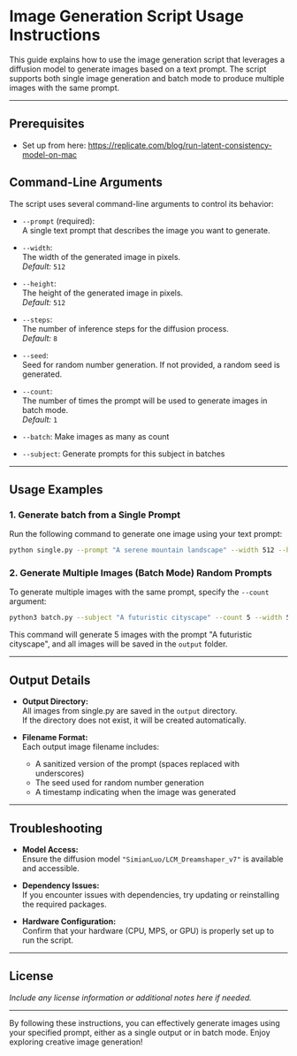 # Image Generation Script Usage Instructions

This guide explains how to use the image generation script that leverages a diffusion model to generate images based on a text prompt. The script supports both single image generation and batch mode to produce multiple images with the same prompt.

---

## Prerequisites

- Set up from here: https://replicate.com/blog/run-latent-consistency-model-on-mac

## Command-Line Arguments

The script uses several command-line arguments to control its behavior:

- `--prompt` (required):  
  A single text prompt that describes the image you want to generate.

- `--width`:  
  The width of the generated image in pixels.  
  _Default:_ `512`

- `--height`:  
  The height of the generated image in pixels.  
  _Default:_ `512`

- `--steps`:  
  The number of inference steps for the diffusion process.  
  _Default:_ `8`

- `--seed`:  
  Seed for random number generation. If not provided, a random seed is generated.

- `--count`:  
  The number of times the prompt will be used to generate images in batch mode.  
  _Default:_ `1`

- `--batch`: Make images as many as count

- `--subject`: Generate prompts for this subject in batches

---

## Usage Examples

### 1. Generate batch from a Single Prompt

Run the following command to generate one image using your text prompt:

```bash
python single.py --prompt "A serene mountain landscape" --width 512 --height 512 --steps 4 --count 10
```

### 2. Generate Multiple Images (Batch Mode) Random Prompts

To generate multiple images with the same prompt, specify the `--count` argument:

```bash
python3 batch.py --subject "A futuristic cityscape" --count 5 --width 512 --height 512 --steps 4 --batch
```

This command will generate 5 images with the prompt "A futuristic cityscape", and all images will be saved in the `output` folder.

---

## Output Details

- **Output Directory:**  
  All images from single.py are saved in the `output` directory.  
  If the directory does not exist, it will be created automatically.

- **Filename Format:**  
  Each output image filename includes:
  - A sanitized version of the prompt (spaces replaced with underscores)
  - The seed used for random number generation
  - A timestamp indicating when the image was generated

---

## Troubleshooting

- **Model Access:**  
  Ensure the diffusion model `"SimianLuo/LCM_Dreamshaper_v7"` is available and accessible.

- **Dependency Issues:**  
  If you encounter issues with dependencies, try updating or reinstalling the required packages.

- **Hardware Configuration:**  
  Confirm that your hardware (CPU, MPS, or GPU) is properly set up to run the script.

---

## License

_Include any license information or additional notes here if needed._

---

By following these instructions, you can effectively generate images using your specified prompt, either as a single output or in batch mode. Enjoy exploring creative image generation!

